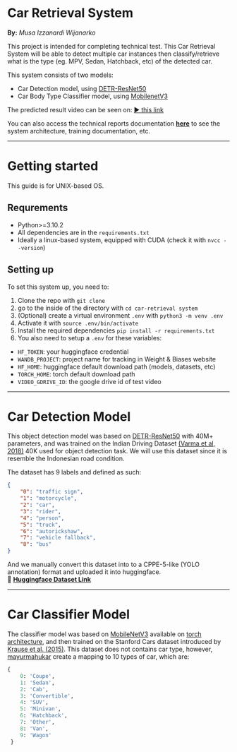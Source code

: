 Car Retrieval System
=====================
**By:** *Musa Izzanardi Wijanarko*

This project is intended for completing technical test. This Car Retrieval System will be able to detect multiple car
instances then classify/retrieve what is the type (eg. MPV, Sedan, Hatchback, etc) of the detected car.

This system consists of two models:
- Car Detection model, using [DETR-ResNet50](microsoft/conditional-detr-resnet-50)
- Car Body Type Classifier model, using [MobilenetV3](https://docs.pytorch.org/vision/main/models/mobilenetv3.html)

The predicted result video can be seen on:
[▶ this link](https://drive.google.com/file/d/1xqp0DVImlBEv6S1S_StJM3ilmp_duxwj/view?usp=sharing)

You can also access the technical reports documentation [**here**](https://docs.google.com/document/d/1DH2EZPOcDfcGWRjLHZyOHD4DvVx-7_4VJbSbI6pMVbc/edit?usp=sharing) to see the system architecture, training documentation, etc.


---


# Getting started

This guide is for UNIX-based OS. 

## Requrements

- Python>=3.10.2
- All dependencies are in the `requirements.txt`
- Ideally a linux-based system, equipped with CUDA (check it with `nvcc --version`)

## Setting up

To set this system up, you need to:

1. Clone the repo with `git clone`
2. go to the inside of the directory with `cd car-retrieval system`
3. (Optional) create a virtual environment `.env` with `python3 -m venv .env`
4. Activate it with `source .env/bin/activate`
5. Install the required dependencies `pip install -r requirements.txt`
6. You also need to setup a `.env` for these variables:
 - `HF_TOKEN`: your huggingface credential
 - `WANDB_PROJECT`: project name for tracking in Weight & Biases website
 - `HF_HOME`: huggingface default download path (models, datasets, etc)
 - `TORCH_HOME`: torch default download path
 - `VIDEO_GDRIVE_ID`: the google drive id of test video


---
# Car Detection Model

This object detection model was based on [DETR-ResNet50](microsoft/conditional-detr-resnet-50) with 40M+ parameters, and was trained on the Indian Driving Dataset [(Varma et al, 2018)](https://arxiv.org/pdf/1811.10200v1) 40K used for object detection task. We will use this dataset since it is resemble the Indonesian road condition.

The dataset has 9 labels and defined as such:
```json
{
    "0": "traffic sign",
    "1": "motorcycle",
    "2": "car",
    "3": "rider",
    "4": "person",
    "5": "truck",
    "6": "autorickshaw",
    "7": "vehicle fallback",
    "8": "bus"
}
```
And we manually convert this dataset into to a CPPE-5-like (YOLO annotation) format and uploaded it into huggingface.\
🤗 [**Huggingface Dataset Link**](https://huggingface.co/datasets/izzako/IDD_Detection_CPPE5)

---
# Car Classifier Model

The classifier model was based on [MobileNetV3](https://arxiv.org/pdf/1905.02244) available on [torch architecture](https://docs.pytorch.org/vision/main/models/mobilenetv3.html), and then trained on the Stanford Cars dataset introduced by [Krause et al. (2015)](https://openaccess.thecvf.com/content_cvpr_2015/html/Krause_Fine-Grained_Recognition_Without_2015_CVPR_paper.html). This dataset does not contains car type, however, [mayurmahukar](https://github.com/mayurmahurkar/Stanford-Cars-Body-Data?utm_source=chatgpt.com) create a mapping to 10 types of car, which are:
```python
{
    0: 'Coupe',
    1: 'Sedan',
    2: 'Cab',
    3: 'Convertible',
    4: 'SUV',
    5: 'Minivan',
    6: 'Hatchback',
    7: 'Other',
    8: 'Van',
    9: 'Wagon'
 }
```
